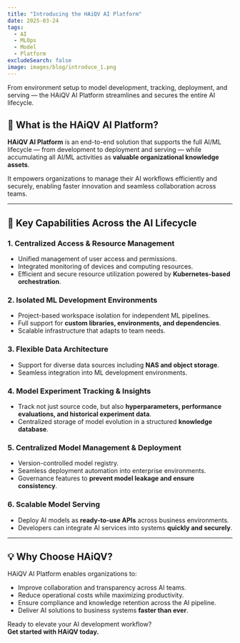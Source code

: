 ```yaml
---
title: "Introducing the HAiQV AI Platform"
date: 2025-03-24
tags:
  - AI
  - MLOps
  - Model
  - Platform
excludeSearch: false
image: images/blog/introduce_1.png
---
```

From environment setup to model development, tracking, deployment, and serving — the HAiQV AI Platform streamlines and secures the entire AI lifecycle.

<!--more-->

## 🚀 What is the HAiQV AI Platform?

**HAiQV AI Platform** is an end-to-end solution that supports the full AI/ML lifecycle — from development to deployment and serving — while accumulating all AI/ML activities as **valuable organizational knowledge assets**.

It empowers organizations to manage their AI workflows efficiently and securely, enabling faster innovation and seamless collaboration across teams.

---

## 🔗 Key Capabilities Across the AI Lifecycle

### 1. Centralized Access & Resource Management
- Unified management of user access and permissions.
- Integrated monitoring of devices and computing resources.
- Efficient and secure resource utilization powered by **Kubernetes-based orchestration**.

### 2. Isolated ML Development Environments
- Project-based workspace isolation for independent ML pipelines.
- Full support for **custom libraries, environments, and dependencies**.
- Scalable infrastructure that adapts to team needs.

### 3. Flexible Data Architecture
- Support for diverse data sources including **NAS and object storage**.
- Seamless integration into ML development environments.

### 4. Model Experiment Tracking & Insights
- Track not just source code, but also **hyperparameters, performance evaluations, and historical experiment data**.
- Centralized storage of model evolution in a structured **knowledge database**.

### 5. Centralized Model Management & Deployment
- Version-controlled model registry.
- Seamless deployment automation into enterprise environments.
- Governance features to **prevent model leakage and ensure consistency**.

### 6. Scalable Model Serving
- Deploy AI models as **ready-to-use APIs** across business environments.
- Developers can integrate AI services into systems **quickly and securely**.

---

## 💡 Why Choose HAiQV?

HAiQV AI Platform enables organizations to:

- Improve collaboration and transparency across AI teams.
- Reduce operational costs while maximizing productivity.
- Ensure compliance and knowledge retention across the AI pipeline.
- Deliver AI solutions to business systems **faster than ever**.

Ready to elevate your AI development workflow?  
**Get started with HAiQV today.**
